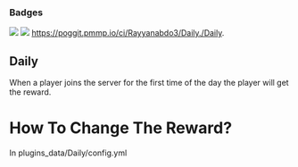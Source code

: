 ### Badges
[![](https://poggit.pmmp.io/shield.state/Daily)](https://poggit.pmmp.io/p/Daily)
<a href="https://poggit.pmmp.io/p/Daily"><img src="https://poggit.pmmp.io/shield.state/Daily"></a>
https://poggit.pmmp.io/ci/Rayyanabdo3/Daily./Daily. 
## Daily
When a player joins the server for the first time of the day the player will get the reward.

# How To Change The Reward?
In plugins_data/Daily/config.yml
